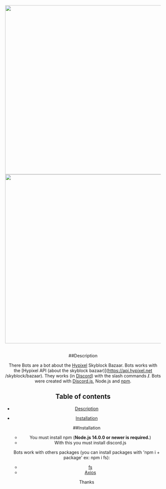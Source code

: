 <div align="center">
  <br />
  <p>
    <a href="https://discord.com"><img src="http://dechire.t.free.fr/img/discord/discord.gif" width="546" /></a>
    <a href="https://hypixel.net/"><img src="http://dechire.t.free.fr/img/hypixel/hypixel.png" width="546" /></a>
  </p>
  <br />
 <div/> 
  ##Description
  
  There Bots are a bot about the [Hypixel](https://hypixel.net/) Skyblock Bazaar. Bots works with the [Hypixel API (about the skyblock bazaar)](https://api.hypixel.net    /skyblock/bazaar). They works (in [Discord](https://discord.com)) with the slash commands **/**. Bots were created with [Discord.js](https://discord.js.org/), Node.js and [npm](https://www.npmjs.com/).
  
  ## Table of contents

- [Description](#Description)
- [Installation](#installation)
  
  ##Installation
  
  - You must install npm (**Node.js 14.0.0 or newer is required.**)
  - With this you must install discord.js
  
  Bots work with others packages (you can install packages with 'npm i + package' ex: npm i fs):
  - [fs](https://www.npmjs.com/package/fs)
  - [Axios](https://www.npmjs.com/package/axios)
  
  Thanks
